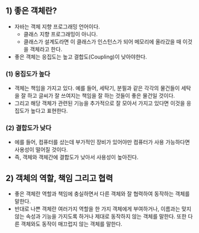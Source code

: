 ## 1) 좋은 객체란?
- 자바는 객체 지향 프로그래밍 언어이다.
	- 클래스 지향 프로그래밍이 아니다.
	- 클래스가 설계도라면 이 클래스가 인스턴스가 되어 메모리에 올라갔을 때 이것을 객체라고 한다.
- 좋은 객체는 응집도는 높고 결합도(Coupling)이 낮아야한다.

### (1) 응집도가 높다
- 객체는 책임을 가지고 있다. 예를 들어, 세탁기, 분필과 같은 각각의 물건들이 세탁을 잘 하고 글씨가 잘 쓰여지는 책임을 잘 하는 것들이 좋은 물건일 것이다.
- 그리고 해당 객체가 관련된 기능을 추가적으로 잘 모아서 가지고 있다면 이것을 응집도가 높다고 표현한다.

### (2) 결합도가 낮다
- 에를 들어, 컴퓨터를 샀는데 부가적인 장비가 있어야만 컴퓨터가 사용 가능하다면 사용성이 떨어질 것이다.
- 즉, 객체와 객체간에 결합도가 낮아서 사용성이 높아진다.

## 2) 객체의 역할, 책임 그리고 협력
- 좋은 객체란 역할과 책임에 충실하면서 다른 객체와 잘 협력하여 동작하는 객체를 말한다.
- 반대로 나쁜 객체란 여러가지 역할을 한 가지 객체에게 부여하거나, 이름과는 맞지 않는 속성과 기능을 가지도록 하거나 제대로 동작하지 않는 객체를 말한다. 또한 다른 객체와도 동작이 매끄럽지 않는 객체를 말한다.